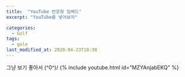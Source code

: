 ```yaml
---
title:  "YouTube 반응형 임베드"
excerpt: "YouTube를 넣어보자"

categories:
  - Golf
tags:
  - gole
last_modified_at: 2020-04-23T18:30
---
```



그냥 보기 좋아서 (^0^)/
{% include youtube.html id="MZYAnjabEKQ" %}